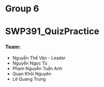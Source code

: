 # Group 6
# SWP391_QuizPractice
### Team:
- Nguyễn Thế Văn - Leader
- Nguyễn Ngọc Tú
- Phạm Nguyễn Tuấn Anh
- Quan Khôi Nguyên
- Lê Quang Trung
